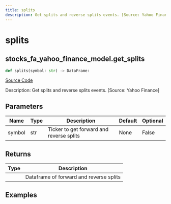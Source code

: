```yaml
---
title: splits
description: Get splits and reverse splits events. [Source: Yahoo Finance]
---
```

# splits

## stocks_fa_yahoo_finance_model.get_splits

```python
def splits(symbol: str) -> DataFrame:
```
[Source Code](https://github.com/OpenBB-finance/OpenBBTerminal/tree/main/openbb_terminal/stocks/fundamental_analysis/yahoo_finance_model.py#L307)

Description: Get splits and reverse splits events. [Source: Yahoo Finance]

## Parameters

| Name | Type | Description | Default | Optional |
| ---- | ---- | ----------- | ------- | -------- |
| symbol | str | Ticker to get forward and reverse splits | None | False |

## Returns

| Type | Description |
| ---- | ----------- |
|  | Dataframe of forward and reverse splits |

## Examples

